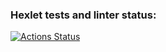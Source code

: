 ### Hexlet tests and linter status:
[![Actions Status](https://github.com/Liudmila198/js-oop-project-62/actions/workflows/hexlet-check.yml/badge.svg)](https://github.com/Liudmila198/js-oop-project-62/actions)